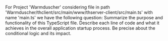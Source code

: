 For Project 'Warmduscher' considering file in path 'Warmduscher/thclient/src/main/www/thserver-client/src/main.ts' with name 'main.ts' we have the following question: 
Summarize the purpose and functionality of this TypeScript file. Describe each line of code and what it achieves in the overall application startup process. Be precise about the conditional logic and its impact.